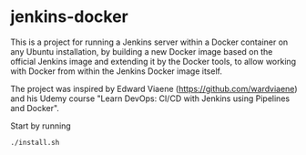# jenkins-docker

This is a project for running a Jenkins server within a Docker container on any Ubuntu installation, by building a new Docker image based on the official Jenkins image and extending it by the Docker tools, to allow working with Docker from within the Jenkins Docker image itself.

The project was inspired by Edward Viaene (https://github.com/wardviaene) and his Udemy course "Learn DevOps: CI/CD with Jenkins using Pipelines and Docker".

Start by running

```
./install.sh
```

